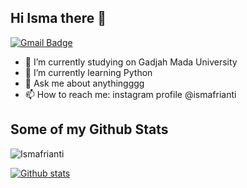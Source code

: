 
## Hi Isma there 👋
[![Gmail Badge](https://img.shields.io/badge/-isma.afrianti0203@mail.ugm.ac.id-c14438?style=flat&logo=Gmail&logoColor=white&link=mailto:isma.afrianti0203@mail.ugm.ac.id)](mailto:isma.afrianti0203@mail.ugm.ac.id) 
- 🔭 I’m currently studying on Gadjah Mada University
- 🌱 I’m currently learning Python
- 💬 Ask me about anythingggg
- 📫 How to reach me: instagram profile @ismafrianti
## Some of my Github Stats
<p align=left> <img src=https://komarev.com/ghpvc/?username=Ismafrianti alt=Ismafrianti /> </p>

[![Github stats](https://github-readme-stats.vercel.app/api?username=Ismafrianti&show_icons=true&include_all_commits=true)](https://github.com/Ismafrianti/github-readme-stats)
